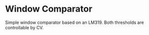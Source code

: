 # Window Comparator

Simple window comparator based on an LM319. Both thresholds are controllable by CV.
